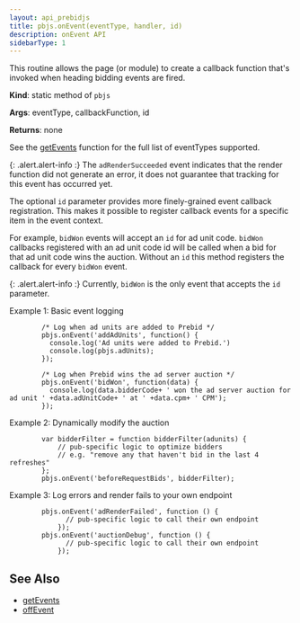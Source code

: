 ```yaml
---
layout: api_prebidjs
title: pbjs.onEvent(eventType, handler, id)
description: onEvent API
sidebarType: 1
---
```


This routine allows the page (or module) to create a callback function that's invoked when heading bidding events are fired.

**Kind**: static method of `pbjs`

**Args**: eventType, callbackFunction, id

**Returns**: none

See the [getEvents](/dev-docs/publisher-api-reference/getEvents.html) function for the full list of eventTypes supported.

{: .alert.alert-info :}
The `adRenderSucceeded` event indicates that the render function did not generate an error, it does not guarantee that tracking for this event has occurred yet.

The optional `id` parameter provides more finely-grained event
callback registration.  This makes it possible to register callback
events for a specific item in the event context.

For example, `bidWon` events will accept an `id` for ad unit code.
`bidWon` callbacks registered with an ad unit code id will be called
when a bid for that ad unit code wins the auction. Without an `id`
this method registers the callback for every `bidWon` event.

{: .alert.alert-info :}
Currently, `bidWon` is the only event that accepts the `id` parameter.

Example 1: Basic event logging
```
        /* Log when ad units are added to Prebid */
        pbjs.onEvent('addAdUnits', function() {
          console.log('Ad units were added to Prebid.')
          console.log(pbjs.adUnits);
        });

        /* Log when Prebid wins the ad server auction */
        pbjs.onEvent('bidWon', function(data) {
          console.log(data.bidderCode+ ' won the ad server auction for ad unit ' +data.adUnitCode+ ' at ' +data.cpm+ ' CPM');
        });

```

Example 2: Dynamically modify the auction
```
        var bidderFilter = function bidderFilter(adunits) {
            // pub-specific logic to optimize bidders
            // e.g. "remove any that haven't bid in the last 4 refreshes"
        };
        pbjs.onEvent('beforeRequestBids', bidderFilter);
```

Example 3: Log errors and render fails to your own endpoint
```
        pbjs.onEvent('adRenderFailed', function () {
              // pub-specific logic to call their own endpoint
            });
        pbjs.onEvent('auctionDebug', function () {
              // pub-specific logic to call their own endpoint
            });
```

## See Also
- [getEvents](/dev-docs/publisher-api-reference/getEvents.html)
- [offEvent](/dev-docs/publisher-api-reference/offEvent.html)
